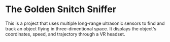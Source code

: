 # The Golden Snitch Sniffer
This is a project that uses multiple long-range ultrasonic sensors to find and track 
an object flying in three-dimentional space. It displays the object's coordinates,
speed, and trajectory through a VR headset.
